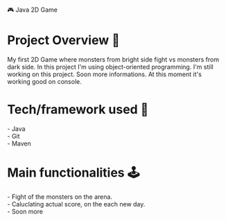 🎮 Java 2D Game

<h1>Project Overview 🎨</h1>

My first 2D Game where monsters from bright side fight vs monsters from dark side. In this project I'm using object-oriented programming.
I'm still working on this project. Soon more informations. At this moment it's working good on console.

<h1>Tech/framework used 🧰</h1>
- Java
<br>
- Git
<br>
- Maven
<br>

<h1>Main functionalities 🕹️ </h1>
- Fight of the monsters on the arena.
<br>
- Caluclating actual score, on the each new day.
<br>
- Soon more
